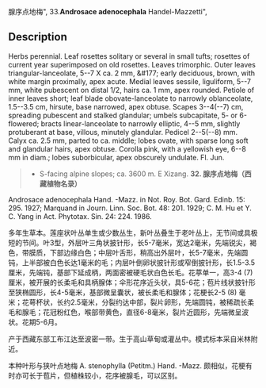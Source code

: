 腺序点地梅",
33.**Androsace adenocephala** Handel-Mazzetti",

## Description
Herbs perennial. Leaf rosettes solitary or several in small tufts; rosettes of current year superimposed on old rosettes. Leaves trimorphic. Outer leaves triangular-lanceolate, 5--7 X ca. 2 mm, &amp;#177; early deciduous, brown, with white margin proximally, apex acute. Medial leaves sessile, liguliform, 5--7 mm, white pubescent on distal 1/2, hairs ca. 1 mm, apex rounded. Petiole of inner leaves short; leaf blade obovate-lanceolate to narrowly oblanceolate, 1.5--3.5 cm, hirsute, base narrowed, apex obtuse. Scapes 3--4(--7) cm, spreading pubescent and stalked glandular; umbels subcapitate, 5- or 6-flowered; bracts linear-lanceolate to narrowly elliptic, 4--5 mm, slightly protuberant at base, villous, minutely glandular. Pedicel 2--5(--8) mm. Calyx ca. 2.5 mm, parted to ca. middle; lobes ovate, with sparse long soft and glandular hairs, apex obtuse. Corolla pink, with a yellowish eye, 6--8 mm in diam.; lobes suborbicular, apex obscurely undulate. Fl. Jun.

> * S-facing alpine slopes; ca. 3600 m. E Xizang.
**32. 腺序点地梅（西藏植物名录）**

Androsace adenocephala Hand. -Mazz. in Not. Roy. Bot. Gard. Edinb. 15: 295. 1927; Marquand in Journ. Linn. Soc. Bot. 48: 201. 1929; C. M. Hu et Y. C. Yang in Act. Phytotax. Sin. 24: 224. 1986.

多年生草本。莲座状叶丛单生或少数丛生，新叶丛叠生于老叶丛上，无节间或具极短的节间。叶3型，外层叶三角状披针形，长5-7毫米，宽达2毫米，先端锐尖，褐色，带膜质，下部边缘白色；中层叶舌形，稍高出外层叶，长5-7毫米，先端圆钝，上半部被白色长达1毫米的毛；内层叶倒卵状披针形或窄倒披针形，长1.5-3.5厘米，先端钝，基部下延成柄，两面密被硬毛状白色长毛。花葶单一，高3-4 (7) 厘米，被开展的长柔毛和具柄腺体；伞形花序近头状，具5-6花；苞片线状披针形至狭椭圆形，长4-5毫米，基部微呈囊状，被长柔毛和腺体；花梗长2-5 (8) 毫米；花萼杯状，长约2.5毫米，分裂约达中部，裂片卵形，先端圆钝，被稀疏长柔毛和腺毛；花冠粉红色，喉部带黄色，直径6-8毫米，裂片近圆形，先端微呈波状。花期5-6月。

产于西藏东部工布江达至波密一带。生于高山草甸或灌丛中。模式标本采自米林附近。

本种叶形与狭叶点地梅 A. stenophylla (Petitm.) Hand. -Mazz. 颇相似，花梗有时亦可长于苞片，但植株较小，花序被腺毛，可以区别。
